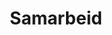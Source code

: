 ---
widget: accomplishments
headless: true  # This file represents a page section.
weight: 91

title: Samarbeid

# ... Put Your Section Options Here (title etc.) ...

# Date format
#   Refer to https://wowchemy.com/docs/customization/#date-format
date_format: Jan 2006

# Accomplishments.
#   Add/remove as many `item` blocks below as you like.
#   `title`, `organization` and `date_start` are the required parameters.
#   Leave other parameters empty if not required.
#   Begin/end multi-line descriptions with `>-`.
item:
  - organization: Blå Kors
    organization_url: 'https://www.blakors.no'
    title: Barnas Stasjon, Blå Kors
    url: ''
    certificate_url: ''
    date_start: '2021-01-01'
    date_end: ''
    description: 'Blå Kors Barnas Stasjon er en lavterskeltjeneste som tilbyr flere varianter av naturbasert familiearbeid. Dette er stort sett ulike versjoner av flerfamiliegrupper hvor hele familier er samlet, eller egne grupper for fedre med barn eller mødre med barn. Blå Kors er en del av et Agder-basert nettverk for naturbaserte familietjenester hvor vi har utvekslet erfaringer og utviklet felles samarbeidsprosjekter siden 2019. <br> <br>
    Kontaktperson hos Blå Kors: [Anne-Randi Hanssen](mailto:Anne.Hanssen@blakors.no). Virksomhetsleder ved Barnas Stasjon.'

  - organization: Kristiansand Kommune
    organization_url: 'https://www.kristiansand.kommune.no/'
    title: Kristiansand Kommune
    url: ''
    certificate_url: ''
    date_start: '2021-01-01'
    date_end: ''
    description: 'I Kristiansand kommune har de jobbet naturbasert med voksne i mange år og teamet ved Energiverket veiledet oss da vi startet opp vårt utendørsterapitilbud i ABUP tilbake i 2012. Siden den gang har vi utvekslet erfaringer og samarbeidet i mange sammenhenger, blant annet i forbindelse med konferanser og i faglige nettverk. Siden 2019 har vi også samarbeidet med Fritidsetaten knyttet til utviklingen av naturbasert familiearbeid, hvor Fritidsetaten bidrar med naturbaserte fritidsgrupper som lavterskel oppfølgingstilbud for ungdommer etter deltakelse i utendørsterapi i ABUP og for familier etter deltakelse i flerfamiliegrupper i regi av ABUP eller Blå Kors. <br>
    Kontaktperson Energiverket: [Leif Roar Kalleberg](mailto:Leif.Roar.Kalleberg@kristiansand.kommune.no). Avdelingsleder psykisk helse og rus. <br>
    Kontaktperson Fritidsenheten: [Vibeke Tangen Koefoed](mailto:Vibeke.Tangen.Koefoed@kristiansand.kommune.no). Fritidsleder gruppetilbud.'

  - organization: Den Norske Turistforening
    organization_url: 'www.dntsor.no'
    title: 'Den Norske Turistforening'
    url: ''
    certificate_url: ''
    date_start: '2021-01-01'
    date_end: ''
    description: 'Vi innledet et samarbeid med Den Norske Turistforening (DNT) Sør i 2019 hvor DNT Sør sammen med Fritidsenheten tilbyr lavterskel naturbaserte friluftsgrupper både for ungdommer som har deltatt i utendørsterapeutiske tilbud i ABUP og for familier etter deltakelse i flerfamiliegrupper i regi av ABUP eller Blå Kors. <br> 
    Kontaktperson: [Hanne C. Jensen](mailto:hanne.jensen@dnt.no). Fagsjef for frivillighet og folkehelse.'

  - organization: Universitetet i Agder
    organization_url: 'www.uia.no'
    title: 'Universitetet i Agder'
    url: ''
    certificate_url: ''
    date_start: '2021-01-01'
    date_end: ''
    description: 'Vi samarbeider med universitetet i landsdelen vår i flere sammenhenger, senest i forbindelse med utviklingen av EVU-studiet Naturbasert terapeutisk arbeid og verdenskonferansen The 9th International Adventure Therapy Conference/3rd Gathering for Adventure Therapy Europe (9IATC/3GATE). <br> Kontaktperson: [Sveinung Berntsen Stølevik](mailto:sveinung.berntsen@uia.no). Instituttleder for idrettsvitenskap og kroppsøving.'

  - organization: Universitetet i Agder
    organization_url: 'www.uia.no'
    title: 'Universitetet i Agder'
    url: ''
    certificate_url: ''
    date_start: '2021-01-01'
    date_end: ''
    description: 'Vi samarbeider med universitetet i landsdelen vår i flere sammenhenger, senest i forbindelse med utviklingen av EVU-studiet Naturbasert terapeutisk arbeid og verdenskonferansen The 9th International Adventure Therapy Conference/3rd Gathering for Adventure Therapy Europe (9IATC/3GATE). <br> 
    Kontaktperson: [Sveinung Berntsen Stølevik](mailto:sveinung.berntsen@uia.no). Instituttleder for idrettsvitenskap og kroppsøving.'

  - organization: The Foundation For The Rehabilitation Of Children And Young People, The Mannerheim League For Child Welfare (MLL), Finland
    organization_url: 'www.lastenkuntoutus.net'
    title: 'The Foundation For The Rehabilitation Of Children And Young People, The Mannerheim League For Child Welfare (MLL), Finland'
    url: ''
    certificate_url: ''
    date_start: '2021-01-01'
    date_end: ''
    description: 'Siden 2018 har vi samarbeidet med en stiftelse i Finland som har jobbet med naturbasert rehabilitering for familier i over tjue år. Vi har blitt kjent med deres virksomhet gjennom internasjonalt nettverksarbeid, blant annet Nordic Outdoor Therapy Network (NOTN), hvorpå Vibeke, Carina og Leiv dro på studiebesøk til MLL første gang i januar 2019. Kort tid etter inngikk MLL og Sørlandet sykehus en formell samarbeidsavtale med fokus på faglig utveksling både i forhold til klinisk praksis og forskning. <br> Kontaktperson: [Pekka Lyytinen](mailto:Pekka.Lyytinen@mll.fi).. Psykolog.'
---